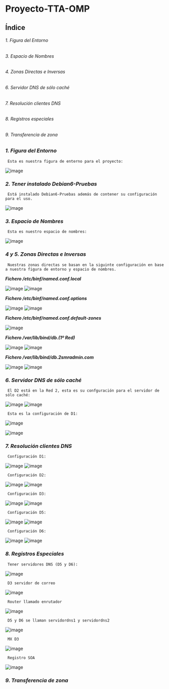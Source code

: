 # Proyecto-TTA-OMP




## Índice

###### 1. Figura del Entorno ######
###### 3. Espacio de Nombres ######
###### 4. Zonas Directas e Inversas ######
###### 6. Servidor DNS de sólo caché ######
###### 7. Resolución clientes DNS ######
###### 8. Registros especiales ######
###### 9. Transferencia de zona ######


### *1. Figura del Entorno*
     Esta es nuestra figura de enterno para el proyecto:
![image](https://user-images.githubusercontent.com/116157396/214513913-59001abf-cca0-4532-b785-9ec14b63eaea.png)

### *2. Tener instalado Debian6-Pruebas*
     Está instalado Debian6-Pruebas además de contener su configuración para el uso.
![image](https://user-images.githubusercontent.com/116157396/214515199-857f6d40-9b0f-4212-9da3-ab41eb7bb318.png)

     
### *3. Espacio de Nombres*
     Esta es nuestro espacio de nombres:
![image](https://user-images.githubusercontent.com/116157396/214514480-f3fa04ba-bde1-4c52-ac93-71083be514cc.png)
     
### *4 y 5. Zonas Directas e Inversas*
     Nuestras zonas directas se basan en la siguinte configuración en base a nuestra figura de entorno y espacio de nombres.
  
   ***Fichero /etc/binf/named.conf.local***
   
   ![image](https://github.com/atejtor0610/Proyecto-TTA-OMP/blob/main/capturas/1.png)
   ![image](https://github.com/atejtor0610/Proyecto-TTA-OMP/blob/main/capturas/1.1.png)
   
   ***Fichero /etc/binf/named.conf.options***
   
   ![image](https://github.com/atejtor0610/Proyecto-TTA-OMP/blob/main/capturas/2.png)
   ![image](https://github.com/atejtor0610/Proyecto-TTA-OMP/blob/main/capturas/2.2.png)
   
   ***Fichero /etc/binf/named.conf.default-zones***
   
   ![image](https://github.com/atejtor0610/Proyecto-TTA-OMP/blob/main/capturas/3.png)
  
   
  
   ***Fichero /var/lib/bind/db.(1º Red)***
   
   ![image](https://github.com/atejtor0610/Proyecto-TTA-OMP/blob/main/capturas/4.png)
   ![image](https://github.com/atejtor0610/Proyecto-TTA-OMP/blob/main/capturas/4.4.png)
   
   

   ***Fichero /var/lib/bind/db.2smradmin.com***
   
   ![image](https://github.com/atejtor0610/Proyecto-TTA-OMP/blob/main/capturas/6.png)
   ![image](https://github.com/atejtor0610/Proyecto-TTA-OMP/blob/main/capturas/6.6.png)
   
   
     
### *6. Servidor DNS de sólo caché*  
     El D2 está en la Red 2, esta es su confguración para el servidor de sólo caché:
   ![image](https://github.com/atejtor0610/Proyecto-TTA-OMP/blob/main/capturas/7.png)
   ![image](https://github.com/atejtor0610/Proyecto-TTA-OMP/blob/main/capturas/7.7.png)
   
     Esta es la configuración de D1:
   ![image](https://github.com/atejtor0610/Proyecto-TTA-OMP/blob/main/capturas/8.png)
  
   
   ![image](https://github.com/atejtor0610/Proyecto-TTA-OMP/blob/main/capturas/8-8.png)
   
     

### *7. Resolución clientes DNS* 
     Configuración D1:
   ![image](https://github.com/atejtor0610/Proyecto-TTA-OMP/blob/main/capturas/a.png)
   ![image](https://github.com/atejtor0610/Proyecto-TTA-OMP/blob/main/capturas/a.a.png)
   
     Configuración D2:
  ![image](https://github.com/atejtor0610/Proyecto-TTA-OMP/blob/main/capturas/b.png)
  ![image](https://github.com/atejtor0610/Proyecto-TTA-OMP/blob/main/capturas/b.b.png)
  
     Configuración D3:
  ![image](https://github.com/atejtor0610/Proyecto-TTA-OMP/blob/main/capturas/c.png)
  ![image](https://github.com/atejtor0610/Proyecto-TTA-OMP/blob/main/capturas/c.c.png)
  
     Configuración D5:
   ![image](https://github.com/atejtor0610/Proyecto-TTA-OMP/blob/main/capturas/d.png)
   ![image](https://github.com/atejtor0610/Proyecto-TTA-OMP/blob/main/capturas/d.d.png)
   
     Configuración D6:
   ![image](https://github.com/atejtor0610/Proyecto-TTA-OMP/blob/main/capturas/e.png)
   ![image](https://github.com/atejtor0610/Proyecto-TTA-OMP/blob/main/capturas/e.e.png)
   

### *8. Registros Especiales* 
     Tener servidores DNS (D5 y D6):
   ![image](https://github.com/atejtor0610/Proyecto-TTA-OMP/blob/main/capturas/z.png)
    
     D3 servidor de correo
   ![image](https://github.com/atejtor0610/Proyecto-TTA-OMP/blob/main/capturas/x.png)
     
     Router llamado enrutador
   ![image](https://github.com/atejtor0610/Proyecto-TTA-OMP/blob/main/capturas/s.png)
      
     D5 y D6 se llaman servidordns1 y servidordns2
   ![image](https://github.com/atejtor0610/Proyecto-TTA-OMP/blob/main/capturas/d5d6.png)
      
     MX D3
   ![image](https://github.com/atejtor0610/Proyecto-TTA-OMP/blob/main/capturas/m.png)
      
     Registro SOA
   ![image](https://github.com/atejtor0610/Proyecto-TTA-OMP/blob/main/capturas/n.png)







###  *9. Transferencia de zona*








